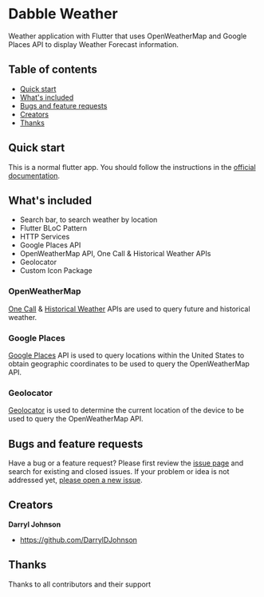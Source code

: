 # Dabble Weather

Weather application with Flutter that uses OpenWeatherMap and Google Places API to display Weather Forecast information.

## Table of contents

- [Quick start](#quick-start)
- [What's included](#whats-included)
- [Bugs and feature requests](#bugs-and-feature-requests)
- [Creators](#creators)
- [Thanks](#thanks)

## Quick start

This is a normal flutter app. You should follow the instructions in the [official documentation](https://flutter.io/docs/get-started/install).

## What's included

* Search bar, to search weather by location
* Flutter BLoC Pattern
* HTTP Services
* Google Places API
* OpenWeatherMap API, One Call & Historical Weather APIs
* Geolocator
* Custom Icon Package

### OpenWeatherMap

[One Call](https://openweathermap.org/api/one-call-api) & [Historical Weather](https://openweathermap.org/history) APIs are used to query future and historical weather.

### Google Places

[Google Places](https://developers.google.com/maps/documentation/places/web-service/overview) API is used to query locations within the United States to obtain geographic coordinates to be used to query the OpenWeatherMap API.

### Geolocator

[Geolocator](https://pub.dev/packages/geolocator) is used to determine the current location of the device to be used to query the OpenWeatherMap API.

## Bugs and feature requests

Have a bug or a feature request? Please first review the [issue page](https://github.com/DarrylDJohnson/Weather/issues) and search for existing and closed issues. If your problem or idea is not addressed yet, [please open a new issue](https://github.com/DarrylDJohnson/Weather/issues/new).

## Creators

**Darryl Johnson**

- <https://github.com/DarrylDJohnson>

## Thanks
Thanks to all contributors and their support